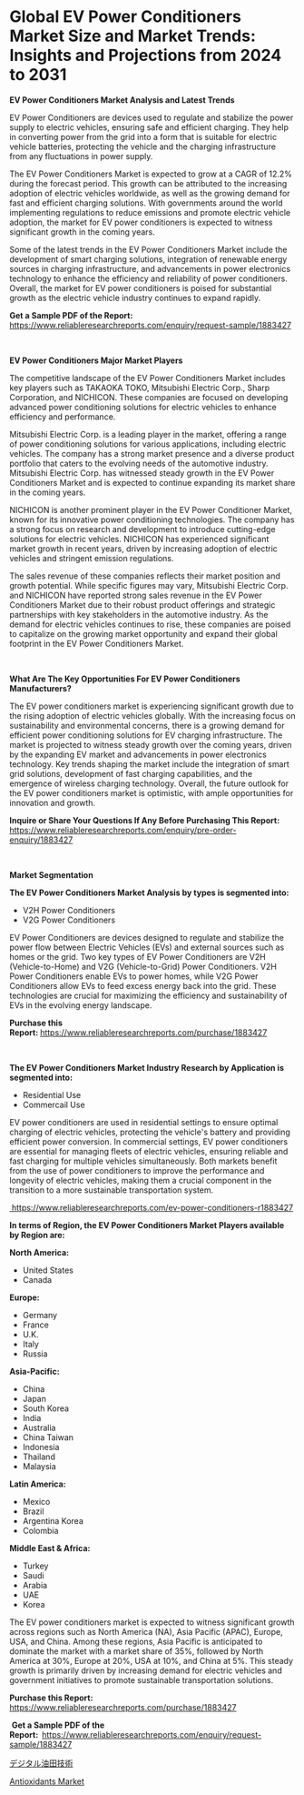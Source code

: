 <p><h1>Global EV Power Conditioners Market Size and Market Trends: Insights and Projections from 2024 to 2031</h1></p><p><strong>EV Power Conditioners Market Analysis and Latest Trends</strong></p>
<p><p>EV Power Conditioners are devices used to regulate and stabilize the power supply to electric vehicles, ensuring safe and efficient charging. They help in converting power from the grid into a form that is suitable for electric vehicle batteries, protecting the vehicle and the charging infrastructure from any fluctuations in power supply.</p><p>The EV Power Conditioners Market is expected to grow at a CAGR of 12.2% during the forecast period. This growth can be attributed to the increasing adoption of electric vehicles worldwide, as well as the growing demand for fast and efficient charging solutions. With governments around the world implementing regulations to reduce emissions and promote electric vehicle adoption, the market for EV power conditioners is expected to witness significant growth in the coming years.</p><p>Some of the latest trends in the EV Power Conditioners Market include the development of smart charging solutions, integration of renewable energy sources in charging infrastructure, and advancements in power electronics technology to enhance the efficiency and reliability of power conditioners. Overall, the market for EV power conditioners is poised for substantial growth as the electric vehicle industry continues to expand rapidly.</p></p>
<p><strong>Get a Sample PDF of the Report:&nbsp;</strong> <a href="https://www.reliableresearchreports.com/enquiry/request-sample/1883427">https://www.reliableresearchreports.com/enquiry/request-sample/1883427</a></p>
<p>&nbsp;</p>
<p><strong>EV Power Conditioners Major Market Players</strong></p>
<p><p>The competitive landscape of the EV Power Conditioners Market includes key players such as TAKAOKA TOKO, Mitsubishi Electric Corp., Sharp Corporation, and NICHICON. These companies are focused on developing advanced power conditioning solutions for electric vehicles to enhance efficiency and performance.</p><p>Mitsubishi Electric Corp. is a leading player in the market, offering a range of power conditioning solutions for various applications, including electric vehicles. The company has a strong market presence and a diverse product portfolio that caters to the evolving needs of the automotive industry. Mitsubishi Electric Corp. has witnessed steady growth in the EV Power Conditioners Market and is expected to continue expanding its market share in the coming years.</p><p>NICHICON is another prominent player in the EV Power Conditioner Market, known for its innovative power conditioning technologies. The company has a strong focus on research and development to introduce cutting-edge solutions for electric vehicles. NICHICON has experienced significant market growth in recent years, driven by increasing adoption of electric vehicles and stringent emission regulations.</p><p>The sales revenue of these companies reflects their market position and growth potential. While specific figures may vary, Mitsubishi Electric Corp. and NICHICON have reported strong sales revenue in the EV Power Conditioners Market due to their robust product offerings and strategic partnerships with key stakeholders in the automotive industry. As the demand for electric vehicles continues to rise, these companies are poised to capitalize on the growing market opportunity and expand their global footprint in the EV Power Conditioners Market.</p></p>
<p>&nbsp;</p>
<p><strong>What Are The Key Opportunities For EV Power Conditioners Manufacturers?</strong></p>
<p><p>The EV power conditioners market is experiencing significant growth due to the rising adoption of electric vehicles globally. With the increasing focus on sustainability and environmental concerns, there is a growing demand for efficient power conditioning solutions for EV charging infrastructure. The market is projected to witness steady growth over the coming years, driven by the expanding EV market and advancements in power electronics technology. Key trends shaping the market include the integration of smart grid solutions, development of fast charging capabilities, and the emergence of wireless charging technology. Overall, the future outlook for the EV power conditioners market is optimistic, with ample opportunities for innovation and growth.</p></p>
<p><strong>Inquire or Share Your Questions If Any Before Purchasing This Report:</strong> <a href="https://www.reliableresearchreports.com/enquiry/pre-order-enquiry/1883427">https://www.reliableresearchreports.com/enquiry/pre-order-enquiry/1883427</a></p>
<p>&nbsp;</p>
<p><strong>Market Segmentation</strong></p>
<p><strong>The EV Power Conditioners Market Analysis by types is segmented into:</strong></p>
<p><ul><li>V2H Power Conditioners</li><li>V2G Power Conditioners</li></ul></p>
<p><p>EV Power Conditioners are devices designed to regulate and stabilize the power flow between Electric Vehicles (EVs) and external sources such as homes or the grid. Two key types of EV Power Conditioners are V2H (Vehicle-to-Home) and V2G (Vehicle-to-Grid) Power Conditioners. V2H Power Conditioners enable EVs to power homes, while V2G Power Conditioners allow EVs to feed excess energy back into the grid. These technologies are crucial for maximizing the efficiency and sustainability of EVs in the evolving energy landscape.</p></p>
<p><strong>Purchase this Report:&nbsp;</strong><a href="https://www.reliableresearchreports.com/purchase/1883427">https://www.reliableresearchreports.com/purchase/1883427</a></p>
<p>&nbsp;</p>
<p><strong>The EV Power Conditioners Market Industry Research by Application is segmented into:</strong></p>
<p><ul><li>Residential Use</li><li>Commercail Use</li></ul></p>
<p><p>EV power conditioners are used in residential settings to ensure optimal charging of electric vehicles, protecting the vehicle's battery and providing efficient power conversion. In commercial settings, EV power conditioners are essential for managing fleets of electric vehicles, ensuring reliable and fast charging for multiple vehicles simultaneously. Both markets benefit from the use of power conditioners to improve the performance and longevity of electric vehicles, making them a crucial component in the transition to a more sustainable transportation system.</p></p>
<p><a href="https://www.reliableresearchreports.com/ev-power-conditioners-r1883427">&nbsp;https://www.reliableresearchreports.com/ev-power-conditioners-r1883427</a></p>
<p><strong>In terms of Region, the EV Power Conditioners Market Players available by Region are:</strong></p>
<p>
    <p> <strong> North America: </strong>
        <ul>
            <li>United States</li>
            <li>Canada</li>
        </ul>
        </p> 
    <p> <strong> Europe: </strong>
        <ul>
            <li>Germany</li>
            <li>France</li>
            <li>U.K.</li>
            <li>Italy</li>
            <li>Russia</li>
        </ul>
        </p> 
    <p> <strong> Asia-Pacific: </strong>
        <ul>
            <li>China</li>
            <li>Japan</li>
            <li>South Korea</li>
            <li>India</li>
            <li>Australia</li>
            <li>China Taiwan</li>
            <li>Indonesia</li>
            <li>Thailand</li>
            <li>Malaysia</li>
        </ul>
        </p> 
    <p> <strong> Latin America: </strong>
        <ul>
            <li>Mexico</li>
            <li>Brazil</li>
            <li>Argentina Korea</li>
            <li>Colombia</li>
        </ul>
        </p> 
    <p> <strong> Middle East & Africa: </strong>
        <ul>
            <li>Turkey</li>
            <li>Saudi</li>
            <li>Arabia</li>
            <li>UAE</li>
            <li>Korea</li>
        </ul>
    </p>
    </p>
<p><p>The EV power conditioners market is expected to witness significant growth across regions such as North America (NA), Asia Pacific (APAC), Europe, USA, and China. Among these regions, Asia Pacific is anticipated to dominate the market with a market share of 35%, followed by North America at 30%, Europe at 20%, USA at 10%, and China at 5%. This steady growth is primarily driven by increasing demand for electric vehicles and government initiatives to promote sustainable transportation solutions.</p></p>
<p><strong>Purchase this Report: </strong><a href="https://www.reliableresearchreports.com/purchase/1883427">https://www.reliableresearchreports.com/purchase/1883427</a></p>
<p>&nbsp;<strong>Get a Sample PDF of the Report:&nbsp;&nbsp;</strong><a href="https://www.reliableresearchreports.com/enquiry/request-sample/1883427">https://www.reliableresearchreports.com/enquiry/request-sample/1883427</a></p>
<p><strong></strong></p>
<p><p><a href="https://github.com/tubbs463/Market-Research-Report-List-1/blob/main/844523944536.md">デジタル油田技術</a></p><p><a href="https://issuu.com/reportprime-2/docs/antioxidants-market-size-2030.pptx">Antioxidants Market</a></p></p>